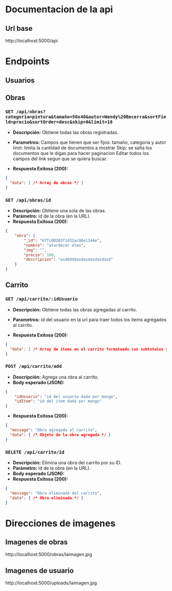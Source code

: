 # Documentacion de la api

## Url base

http://localhost:5000/api

# Endpoints

## Usuarios

## Obras
### `GET /api/obras?categoria=pintura&tamaño=50x40&autor=Wendy%20Becerra&sortField=precio&sortOrder=desc&skip=0&limit=10`
- **Descripción:** Obtiene todas las obras registradas.
- **Parametros:** 
Campos que tienen que ser fijos:
tamaño, categoria y autor
limit: limita la cantidad de documentos a mostrar
Skip: se salta los documentos que le digas para hacer paginacion
Editar todos los campos del link segun que se quiera buscar. 

- **Respuesta Exitosa (200):**
```json
{
  "data": [ /* Array de obras */ ]
}
```
### `GET /api/obras/id`
- **Descripción:** Obtiene una sola de las obras.
- **Parámetro:** id de la obra (en la URL).
- **Respuesta Exitosa (200):**
```json
{
    "obra": {
        "_id": "67fc00283f1d31ac90e1144e",
        "nombre": "atardecer oleo",
        "img": "",
        "precio": 100,
        "descripcion": "asdddddasdasdasdasdasd"
    }
}
```
## Carrito

### `GET /api/carrito/:idUsuario`
- **Descripción:** Obtiene todas las obras agregadas al carrito.
- **Parametros:** id del usuario en la url para traer todos los items agregados al carrito.

- **Respuesta Exitosa (200):**
```json
{
  "data": [ /* Array de ítems en el carrito formateado con subtotales y total*/ ]
}
```

### `POST /api/carrito/add`
- **Descripción:** Agrega una obra al carrito.
- **Body esperado (JSON):**
```json
{
    "idUsuario": "id del usuario dada por mongo",
    "idItem": "id del item dada por mongo"
}
```
- **Respuesta Exitosa (200):**
```json
{
  "message": "Obra agregada al carrito",
  "data": { /* Objeto de la obra agregada */ }
}
```
### `DELETE /api/carrito/id`
- **Descripción:** Elimina una obra del carrito por su ID.
- **Parámetro:** id de la obra (en la URL).
- **Body esperado (JSON):**
- **Respuesta Exitosa (200):**
```json
{
  "message": "Obra eliminada del carrito",
  "data": { /* Obra eliminada */ }
}
```

# Direcciones de imagenes

## Imagenes de obras
http://localhost:5000/obras/laimagen.jpg

## Imagenes de usuario
http://localhost:5000/uploads/laimagen.jpg
